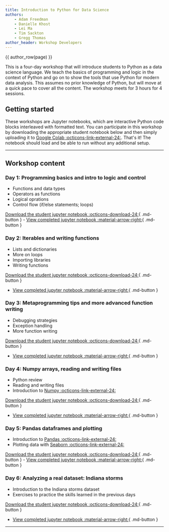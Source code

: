 ```yaml
---
title: Introduction to Python for Data Science
authors:
    - Adam Freedman
    - Danielle Khost
    - Lei Ma
    - Tim Sackton    
    - Gregg Thomas
author_header: Workshop Developers
---
```


{{ author_row(page) }}

This is a four-day workshop that will introduce students to Python as a data science language. We teach the basics of programming and logic in the context of Python and go on to show the tools that use Python for modern data analysis. This assumes no prior knowledge of Python, but will move at a quick pace to cover all the content. The workshop meets for 3 hours for 4 sessions. 

## Getting started

These workshops are Jupyter notebooks, which are interactive Python code blocks interleaved with formatted text. You can participate in this workshop by downloading the appropriate student notebook below and then simply uploading it to [Google Colab :octicons-link-external-24:](https://colab.research.google.com/). That's it! The notebook should load and be able to run without any additional setup.

---

## Workshop content

### Day 1: Programming basics and intro to logic and control

* Functions and data types
* Operators as functions
* Logical oprations
* Control flow (if/else statements; loops)

[Download the student jupyter notebook :octicons-download-24:](Python-Day1-student.ipynb){ .md-button } - [View completed jupyter notebook :material-arrow-right:](Python-Day1.ipynb){ .md-button }

### Day 2: Iterables and writing functions

* Lists and dictionaries
* More on loops
* Importing libraries
* Writing functions

[Download the student jupyter notebook :octicons-download-24:](Python-Day2-student.ipynb){ .md-button }
 - [View completed jupyter notebook :material-arrow-right:](Python-Day2.ipynb){ .md-button }

### Day 3: Metaprogramming tips and more advanced function writing

* Debugging strategies
* Exception handling
* More function writing

[Download the student jupyter notebook :octicons-download-24:](Python-Day3-student.ipynb){ .md-button }
 - [View completed jupyter notebook :material-arrow-right:](Python-Day3.ipynb){ .md-button }

### Day 4: Numpy arrays, reading and writing files

* Python review
* Reading and writing files
* Introduction to [Numpy :octicons-link-external-24:](https://numpy.org/)

[Download the student jupyter notebook :octicons-download-24:](Python-Day4-student.ipynb){ .md-button }
 - [View completed jupyter notebook :material-arrow-right:](Python-Day4.ipynb){ .md-button }

### Day 5: Pandas dataframes and plotting

* Introduction to [Pandas :octicons-link-external-24:](https://pandas.pydata.org/)
* Plotting data with [Seaborn :octicons-link-external-24:](https://seaborn.pydata.org/)

[Download the student jupyter notebook :octicons-download-24:](Python-Day5-student.ipynb){ .md-button } - [View completed jupyter notebook :material-arrow-right:](Python-Day5.ipynb){ .md-button }

### Day 6: Analyzing a real dataset: Indiana storms

* Introduction to the Indiana storms dataset
* Exercises to practice the skills learned in the previous days

[Download the student jupyter notebook :octicons-download-24:](Python-Day6-student.ipynb){ .md-button }
 - [View completed jupyter notebook :material-arrow-right:](Python-Day6.ipynb){ .md-button }

 ---